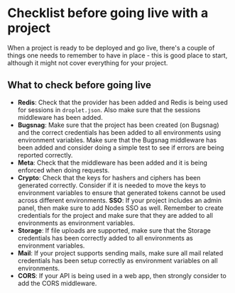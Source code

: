 # Checklist before going live with a project

When a project is ready to be deployed and go live, there's a couple of things one needs to remember to have in place - this is good place to start, although it might not cover everything for your project.

## What to check before going live

- **Redis**: Check that the provider has been added and Redis is being used for sessions in `droplet.json`. Also make sure that the sessions middleware has been added.
- **Bugsnag**: Make sure that the project has been created (on Bugsnag) and the correct credentials has been added to all environments using environment variables. Make sure that the Bugsnag middleware has been added and consider doing a simple test to see if errors are being reported correctly.
- **Meta**: Check that the middleware has been added and it is being enforced when doing requests.
- **Crypto**: Check that the keys for hashers and ciphers has been generated correctly. Consider if it is needed to move the keys to environment variables to ensure that generated tokens cannot be used across different environments.
**SSO**: If your project includes an admin panel, then make sure to add Nodes SSO as well. Remember to create credentials for the project and make sure that they are added to all environments as environment variables.
- **Storage**: If file uploads are supported, make sure that the Storage credentials has been correctly added to all environments as environment variables.
- **Mail**: If your project supports sending mails, make sure all mail related credentials has been setup correctly as environment variables on all environments.
- **CORS**: If your API is being used in a web app, then strongly consider to add the CORS middleware.
